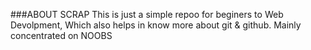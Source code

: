 ###ABOUT SCRAP
This is just a simple repoo for beginers to Web Devolpment, Which also helps in know more about git & github. Mainly concentrated on NOOBS
